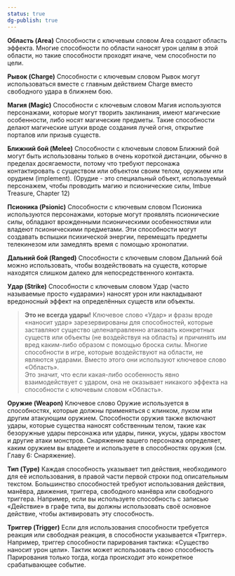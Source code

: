 ```yaml
---
status: true
dg-publish: true
---
```

**Область (Area)**
Способности с ключевым словом Area создают область эффекта. Многие способности по области наносят урон целям в этой области, но такие способности проходят иначе, чем способности по цели.

**Рывок (Charge)**
Способности с ключевым словом Рывок могут использоваться вместе с главным действием Charge вместо свободного удара в ближнем бою.

**Магия (Magic)**
Способности с ключевым словом Магия используются персонажами, которые могут творить заклинания, имеют магические особенности, либо носят магические предметы. Такие способности делают магические штуки вроде создания лучей огня, открытие порталов или призыв существ.

**Ближний бой (Melee)**
Способности с ключевым словом Ближний бой могут быть использованы только в очень короткой дистанции, обычно в пределах досягаемости, потому что требуют персонажа контактировать с существом или объектом своим телом, оружием или орудием (implement). (Орудие - это специальный объект, используемый персонажем, чтобы проводить магию и псионические силы, Imbue Treasure, Chapter 12)

**Псионика (Psionic)**
Способности с ключевым словом Псионика используются персонажами, которые могут проявлять псионические силы, обладают врожденными псионическими особенностями или владеют псионическими предметами. Эти способности могут создавать вспышки психической энергии, перемещать предметы телекинезом или замедлять время с помощью хронопатии.

**Дальний бой (Ranged)**
Способности с ключевым словом Дальний бой можно использовать, чтобы воздействовать на существ, которые находятся слишком далеко для непосредственного контакта.

**Удар (Strike)**
Способности с ключевым словом Удар (часто называемые просто «ударами») наносят урон или накладывают вредоносный эффект на определённых существ или объекты.

> **Это не всегда удары!**
> Ключевое слово «Удар» и фразы вроде «наносит удар» зарезервированы для способностей, которые заставляют существо целенаправленно атаковать конкретных существ или объекты (не воздействуя на область) и причинять им вред каким-либо образом с помощью броска силы. Многие способности в игре, которые воздействуют на области, не являются ударами. Вместо этого они используют ключевое слово «Область».  
> Это значит, что если какая-либо особенность явно взаимодействует с ударом, она не оказывает никакого эффекта на способности с ключевым словом «Область».

**Оружие (Weapon)**
Ключевое слово Оружие используется в способностях, которые должны применяться с клинком, луком или другим атакующим оружием. Способности оружия также включают удары, которые существа наносят собственным телом, такие как безоружные удары персонажа или удары, пинки, укусы, удары хвостом и другие атаки монстров. Снаряжение вашего персонажа определяет, каким оружием вы владеете и используете в способностях оружия (см. Главу 6: Снаряжение).

**Тип (Type)**
Каждая способность указывает тип действия, необходимого для её использования, в правой части первой строки под описательным текстом. Большинство способностей требуют использования действия, манёвра, движения, триггера, свободного манёвра или свободного триггера. Например, если вы используете способность с записью «Действие» в графе типа, вы должны использовать своё основное действие, чтобы активировать эту способность.

**Триггер (Trigger)**
Если для использования способности требуется реакция или свободная реакция, в способности указывается «Триггер». Например, триггер способности парирования тактика: «Существо наносит урон цели». Тактик может использовать свою способность Парирования только тогда, когда происходит это конкретное срабатывающее событие.